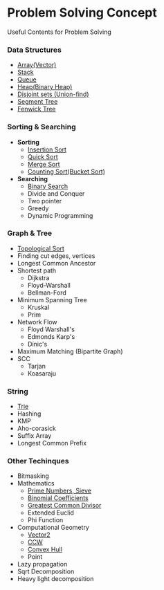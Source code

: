 # Problem Solving Concept
Useful Contents for Problem Solving

### Data Structures
* [Array(Vector)](Algorithms/datastructure/Vector.cpp)
* [Stack](Algorithms/datastructure/Stack.cpp)
* [Queue](Algorithms/datastructure/Queue.cpp)
* [Heap(Binary Heap)](Algorithms/datastructure/Heap.cpp)
* [Disjoint sets (Union-find)](Algorithms/datastructure/UnionFind.cpp)
* [Segment Tree](Algorithms/datastructure/SegmentTree.cpp)
* [Fenwick Tree](Algorithms/datastructure/FenwickTree.cpp)

### Sorting & Searching
* __Sorting__
	* [Insertion Sort](Algorithms/paradigm/InsertionSort.cpp)
	* [Quick Sort](Algorithms/paradigm/QuickSort.cpp)
	* [Merge Sort](Algorithms/paradigm/MergeSort.cpp)
	* [Counting Sort(Bucket Sort)](Algorithms/paradigm/BucketSort.cpp)
* __Searching__
  * [Binary Search](Algorithms/paradigm/BinarySearch.cpp)
  * Divide and Conquer
  * Two pointer
  * Greedy
  * Dynamic Programming

### Graph & Tree
* [Topological Sort](Algorithms/graph/topologicalSort.cpp)
* Finding cut edges, vertices
* Longest Common Ancestor
* Shortest path
	* Dijkstra
	* Floyd-Warshall
	* Bellman-Ford
* Minimum Spanning Tree
	* Kruskal
	* Prim
* Network Flow
	* Floyd Warshall's
	* Edmonds Karp's
	* Dinic's
* Maximum Matching (Bipartite Graph)
* SCC
	* Tarjan
	* Koasaraju


### String
* [Trie](Algorithms/string/trie.cpp)
* Hashing
* KMP
* Aho-corasick
* Suffix Array
* Longest Common Prefix


### Other Techinques
* Bitmasking
* Mathematics
  * [Prime Numbers, Sieve](Algorithms/math/sieve.cpp)
  * [Binomial Coefficients](Algorithms/math/bino.cpp)
  * [Greatest Common Divisor](Algorithms/math/gcd.cpp)
  * Extended Euclid
  * Phi Function
* Computational Geometry
  * [Vector2](Algorithms/geometry/vector2.cpp)
  * [CCW](Algorithms/geometry/ccw.cpp)
  * [Convex Hull](Algorithms/geometry/convexhull.cpp)
  * Point
* Lazy propagation
* Sqrt Decomposition
* Heavy light decomposition





